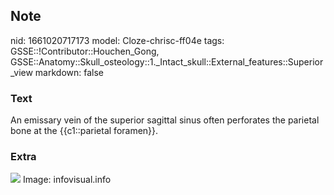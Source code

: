 ## Note
nid: 1661020717173
model: Cloze-chrisc-ff04e
tags: GSSE::!Contributor::Houchen_Gong, GSSE::Anatomy::Skull_osteology::1._Intact_skull::External_features::Superior_view
markdown: false

### Text
An emissary vein of the superior sagittal sinus often perforates the parietal bone at the {{c1::parietal foramen}}.

### Extra
<img src="017-skull-upper-view.jpg"> Image: infovisual.info
